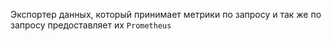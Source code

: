 Экспортер данных, который принимает метрики по запросу и так же по запросу предоставляет их `Prometheus`

